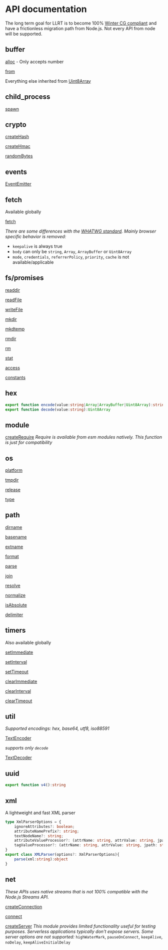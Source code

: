 # API documentation

The long term goal for LLRT is to become 100% [Winter CG compliant](https://github.com/wintercg/admin/blob/main/proposals.md) and have a frictionless migration path from Node.js. Not every API from node will be supported.

## buffer

[alloc](https://nodejs.org/api/buffer.html#static-method-bufferallocsize-fill-encoding) - Only accepts number

[from](https://nodejs.org/api/buffer.html#static-method-bufferfromarray)

Everything else inherited from [Uint8Array](https://developer.mozilla.org/en-US/docs/Web/JavaScript/Reference/Global_Objects/Uint8Array)

## child_process

[spawn](https://nodejs.org/api/child_process.html#child_processspawncommand-args-options)

## crypto

[createHash](https://nodejs.org/api/crypto.html#cryptocreatehashalgorithm-options)

[createHmac](https://nodejs.org/api/crypto.html#cryptocreatehmacalgorithm-key-options)

[randomBytes](https://nodejs.org/api/crypto.html#cryptorandombytessize-callback)

## events

[EventEmitter](https://nodejs.org/api/events.html#class-eventemitter)

## fetch

Available globally

[fetch](https://developer.mozilla.org/en-US/docs/Web/API/fetch)

_There are some differences with the [WHATWG standard](https://fetch.spec.whatwg.org). Mainly browser specific behavior is removed:_
* `keepalive` is always true
* `body` can only be `string`, `Array`, `ArrayBuffer` or `Uint8Array`
* `mode`, `credentials`,  `referrerPolicy`, `priority`, `cache` is not available/applicable

## fs/promises

[readdir](https://nodejs.org/api/fs.html#fspromisesreaddirpath-options)

[readFile](https://nodejs.org/api/fs.html#filehandlereadfileoptions)

[writeFile](https://nodejs.org/api/fs.html#fspromiseswritefilefile-data-options)

[mkdir](https://nodejs.org/api/fs.html#fsmkdirpath-options-callback)

[mkdtemp](https://nodejs.org/api/fs.html#fsmkdtempprefix-options-callback)

[rmdir](https://nodejs.org/api/fs.html#fsrmdirpath-options-callback)

[rm](https://nodejs.org/api/fs.html#fsrmpath-options-callback)

[stat](https://nodejs.org/api/fs.html#fsstatpath-options-callback)

[access](https://nodejs.org/api/fs.html#fsstatpath-options-callback)

[constants](https://nodejs.org/api/fs.html#file-access-constants)

## hex

```typescript
export function encode(value:string|Array|ArrayBuffer|Uint8Array):string
export function decode(value:string):Uint8Array
```

## module

[createRequire](https://nodejs.org/api/module.html#modulecreaterequirefilename)
_Require is available from esm modules natively. This function is just for compatibility_

## os

[platform](https://nodejs.org/api/os.html#osplatform)

[tmpdir](https://nodejs.org/api/os.html#osplatform)

[release](https://nodejs.org/api/os.html#osrelease)

[type](https://nodejs.org/api/os.html#ostype)

## path

[dirname](https://nodejs.org/api/path.html#pathdirnamepath)

[basename](https://nodejs.org/api/path.html#pathbasenamepath-suffix)

[extname](https://nodejs.org/api/path.html#pathextnamepath)

[format](https://nodejs.org/api/path.html#pathformatpathobject)

[parse](https://nodejs.org/api/path.html#pathparsepath)

[join](https://nodejs.org/api/path.html#pathjoinpaths)

[resolve](https://nodejs.org/api/path.html#pathresolvepaths)

[normalize](https://nodejs.org/api/path.html#pathnormalizepath)

[isAbsolute](https://nodejs.org/api/path.html#pathisabsolutepath)

[delimiter](https://nodejs.org/api/path.html#pathdelimiter)

## timers

Also available globally

[setImmediate](https://nodejs.org/api/timers.html#setimmediatecallback-args)

[setInterval](https://nodejs.org/api/timers.html#setintervalcallback-delay-args)

[setTimeout](https://nodejs.org/api/timers.html#settimeoutcallback-delay-args)

[clearImmediate](https://nodejs.org/api/timers.html#clearimmediateimmediate)

[clearInterval](https://nodejs.org/api/timers.html#clearintervaltimeout)

[clearTimeout](https://nodejs.org/api/timers.html#cleartimeouttimeout)

## util

_Supported encodings:  hex, base64, utf8, iso88591_

[TextEncoder](https://nodejs.org/api/util.html#class-utiltextdecoder)

_supports only `decode`_

[TextDecoder](https://nodejs.org/api/util.html#class-utiltextdecoder)

## uuid

```typescript
export function v4():string
```

## xml

A lightweight and fast XML parser

```typescript
type XmlParserOptions = {
    ignoreAttributes?: boolean;
    attributeNamePrefix?: string;
    textNodeName?: string;
    attributeValueProcessor?: (attrName: string, attrValue: string, jpath: string) => unknown;
    tagValueProcessor?: (attrName: string, attrValue: string, jpath: string, hasAttributes: boolean) => unknown;
}
export class XMLParser(options?: XmlParserOptions){
    parse(xml:string):object
}

```

## net

_These APIs uses native streams that is not 100% compatible with the Node.js Streams API._

[createConnection](https://nodejs.org/api/net.html#netcreateconnection)

[connect](https://nodejs.org/api/net.html#netconnect)

[createServer](https://nodejs.org/api/net.html#netcreateserveroptions-connectionlistener)
_This module provides limited functionality useful for testing purposes. Serverless applications typically don't expose servers. Some server options are not supported:_
`highWaterMark`, `pauseOnConnect`, `keepAlive`, `noDelay`, `keepAliveInitialDelay`
